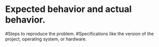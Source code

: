 
# Expected behavior and actual behavior.
#Steps to reproduce the problem.
#Specifications like the version of the project, operating system, or hardware.
